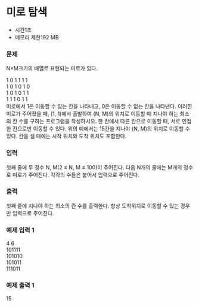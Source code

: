 # 미로 탐색
- 시간1초 
- 메모리 제한192 MB   

### 문제
N×M크기의 배열로 표현되는 미로가 있다.

1	0	1	1	1	1  
1	0	1	0	1	0  
1	0	1	0	1	1  
1	1	1	0	1	1  
미로에서 1은 이동할 수 있는 칸을 나타내고, 0은 이동할 수 없는 칸을 나타낸다. 
이러한 미로가 주어졌을 때, (1, 1)에서 출발하여 (N, M)의 위치로 이동할 때 지나야 하는 최소의 칸 수를 구하는 프로그램을 작성하시오. 
한 칸에서 다른 칸으로 이동할 때, 서로 인접한 칸으로만 이동할 수 있다.
위의 예에서는 15칸을 지나야 (N, M)의 위치로 이동할 수 있다. 칸을 셀 때에는 시작 위치와 도착 위치도 포함한다.

### 입력
첫째 줄에 두 정수 N, M(2 ≤ N, M ≤ 100)이 주어진다. 다음 N개의 줄에는 M개의 정수로 미로가 주어진다. 각각의 수들은 붙어서 입력으로 주어진다.

### 출력
첫째 줄에 지나야 하는 최소의 칸 수를 출력한다. 항상 도착위치로 이동할 수 있는 경우만 입력으로 주어진다.

### 예제 입력 1 
4 6  
101111  
101010  
101011  
111011  
### 예제 출력 1 
15  

